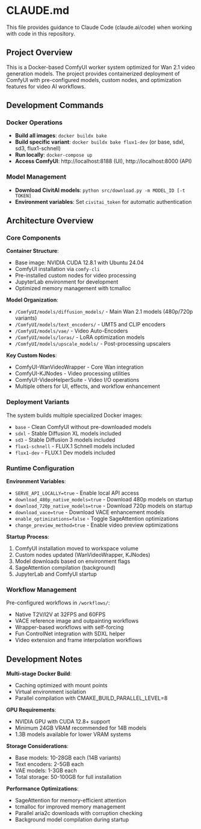 # CLAUDE.md

This file provides guidance to Claude Code (claude.ai/code) when working with code in this repository.

## Project Overview

This is a Docker-based ComfyUI worker system optimized for Wan 2.1 video generation models. The project provides containerized deployment of ComfyUI with pre-configured models, custom nodes, and optimization features for video AI workflows.

## Development Commands

### Docker Operations
- **Build all images**: `docker buildx bake`
- **Build specific variant**: `docker buildx bake flux1-dev` (or base, sdxl, sd3, flux1-schnell)
- **Run locally**: `docker-compose up`
- **Access ComfyUI**: http://localhost:8188 (UI), http://localhost:8000 (API)

### Model Management
- **Download CivitAI models**: `python src/download.py -m MODEL_ID [-t TOKEN]`
- **Environment variables**: Set `civitai_token` for automatic authentication

## Architecture Overview

### Core Components

**Container Structure**:
- Base image: NVIDIA CUDA 12.8.1 with Ubuntu 24.04
- ComfyUI installation via `comfy-cli`
- Pre-installed custom nodes for video processing
- JupyterLab environment for development
- Optimized memory management with tcmalloc

**Model Organization**:
- `/ComfyUI/models/diffusion_models/` - Main Wan 2.1 models (480p/720p variants)
- `/ComfyUI/models/text_encoders/` - UMT5 and CLIP encoders
- `/ComfyUI/models/vae/` - Video Auto-Encoders
- `/ComfyUI/models/loras/` - LoRA optimization models
- `/ComfyUI/models/upscale_models/` - Post-processing upscalers

**Key Custom Nodes**:
- ComfyUI-WanVideoWrapper - Core Wan integration
- ComfyUI-KJNodes - Video processing utilities
- ComfyUI-VideoHelperSuite - Video I/O operations
- Multiple others for UI, effects, and workflow enhancement

### Deployment Variants

The system builds multiple specialized Docker images:
- `base` - Clean ComfyUI without pre-downloaded models
- `sdxl` - Stable Diffusion XL models included
- `sd3` - Stable Diffusion 3 models included  
- `flux1-schnell` - FLUX.1 Schnell models included
- `flux1-dev` - FLUX.1 Dev models included

### Runtime Configuration

**Environment Variables**:
- `SERVE_API_LOCALLY=true` - Enable local API access
- `download_480p_native_models=true` - Download 480p models on startup
- `download_720p_native_models=true` - Download 720p models on startup
- `download_vace=true` - Download VACE enhancement models
- `enable_optimizations=false` - Toggle SageAttention optimizations
- `change_preview_method=true` - Enable video preview optimizations

**Startup Process**:
1. ComfyUI installation moved to workspace volume
2. Custom nodes updated (WanVideoWrapper, KJNodes)
3. Model downloads based on environment flags
4. SageAttention compilation (background)
5. JupyterLab and ComfyUI startup

### Workflow Management

Pre-configured workflows in `/workflows/`:
- Native T2V/I2V at 32FPS and 60FPS
- VACE reference image and outpainting workflows
- Wrapper-based workflows with self-forcing
- Fun ControlNet integration with SDXL helper
- Video extension and frame interpolation workflows

## Development Notes

**Multi-stage Docker Build**:
- Caching optimized with mount points
- Virtual environment isolation
- Parallel compilation with CMAKE_BUILD_PARALLEL_LEVEL=8

**GPU Requirements**:
- NVIDIA GPU with CUDA 12.8+ support
- Minimum 24GB VRAM recommended for 14B models
- 1.3B models available for lower VRAM systems

**Storage Considerations**:
- Base models: 10-28GB each (14B variants)
- Text encoders: 2-5GB each
- VAE models: 1-3GB each
- Total storage: 50-100GB for full installation

**Performance Optimizations**:
- SageAttention for memory-efficient attention
- tcmalloc for improved memory management
- Parallel aria2c downloads with corruption checking
- Background model compilation during startup